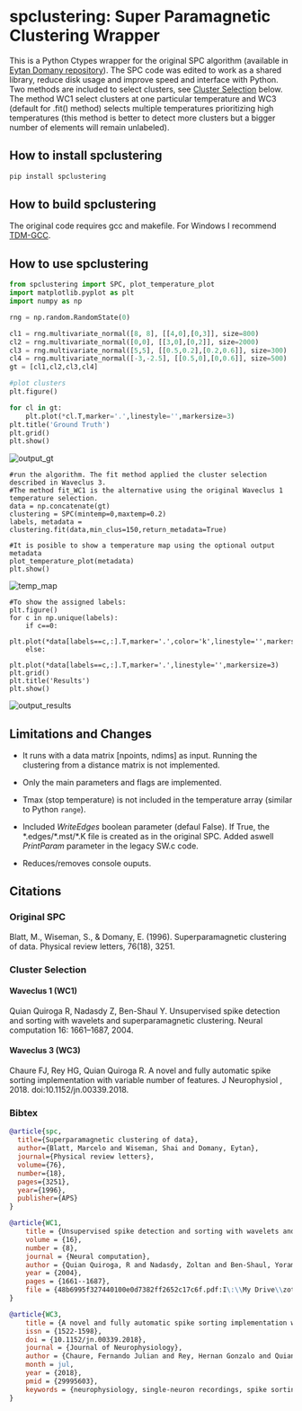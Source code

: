# spclustering: Super Paramagnetic Clustering Wrapper

This is a Python Ctypes wrapper for the original SPC algorithm (available in [Eytan Domany repository](https://github.com/eytandomany/SPC)). The SPC code was edited to work as a shared library, reduce disk usage and improve speed and interface with Python. Two methods are included to select clusters, see [Cluster Selection](#cluster-selection) below. The method WC1 select clusters at one particular temperature and WC3 (default for .fit() method) selects multiple temperatures prioritizing high temperatures (this method is better to detect more clusters but a bigger number of elements will remain unlabeled).

## How to install spclustering

```bash
pip install spclustering
```

## How to build spclustering

The original code requires gcc and makefile. For Windows I recommend [TDM-GCC](https://jmeubank.github.io/tdm-gcc/).


## How to use spclustering

```python
from spclustering import SPC, plot_temperature_plot
import matplotlib.pyplot as plt
import numpy as np

rng = np.random.RandomState(0)

cl1 = rng.multivariate_normal([8, 8], [[4,0],[0,3]], size=800)
cl2 = rng.multivariate_normal([0,0], [[3,0],[0,2]], size=2000)
cl3 = rng.multivariate_normal([5,5], [[0.5,0.2],[0.2,0.6]], size=300)
cl4 = rng.multivariate_normal([-3,-2.5], [[0.5,0],[0,0.6]], size=500)
gt = [cl1,cl2,cl3,cl4]

#plot clusters
plt.figure()

for cl in gt:
    plt.plot(*cl.T,marker='.',linestyle='',markersize=3)
plt.title('Ground Truth')
plt.grid()
plt.show()
```
![output_gt](https://user-images.githubusercontent.com/5598671/232350354-fb3d24ea-1e18-45f7-90e7-1ccddd4e2d82.png)

```
#run the algorithm. The fit method applied the cluster selection described in Waveclus 3. 
#The method fit_WC1 is the alternative using the original Waveclus 1 temperature selection.
data = np.concatenate(gt)
clustering = SPC(mintemp=0,maxtemp=0.2)
labels, metadata = clustering.fit(data,min_clus=150,return_metadata=True)

#It is posible to show a temperature map using the optional output metadata
plot_temperature_plot(metadata)
plt.show()
```

![temp_map](https://user-images.githubusercontent.com/5598671/232350373-855254b9-fa42-4ba3-aa8c-b110aeefa53e.png)

```
#To show the assigned labels:
plt.figure()
for c in np.unique(labels):
    if c==0:
        plt.plot(*data[labels==c,:].T,marker='.',color='k',linestyle='',markersize=3)
    else:
        plt.plot(*data[labels==c,:].T,marker='.',linestyle='',markersize=3)
plt.grid()
plt.title('Results')
plt.show()
```

![output_results](https://user-images.githubusercontent.com/5598671/232350380-19bc5d10-7e52-443c-83d3-5a9f7ba6090e.png)

## Limitations and Changes

- It runs with a data matrix [npoints, ndims] as input. Running the clustering from a distance matrix is not implemented.

- Only the main parameters and flags are implemented.

- Tmax (stop temperature) is not included in the temperature array (similar to Python ```range```). 

- Included *WriteEdges* boolean parameter (defaul False). If True, the \*.edges/\*.mst/\*.K file is created as in the original SPC. Added aswell *PrintParam* parameter in the legacy SW.c code.

- Reduces/removes console ouputs.

## Citations
### Original SPC 
Blatt, M., Wiseman, S., & Domany, E. (1996). Superparamagnetic clustering of data. Physical review letters, 76(18), 3251.


### Cluster Selection
#### Waveclus 1 (WC1)

Quian Quiroga R, Nadasdy Z, Ben-Shaul Y. Unsupervised spike detection and sorting with wavelets and superparamagnetic clustering. Neural computation 16: 1661–1687, 2004.

#### Waveclus 3 (WC3)

Chaure FJ, Rey HG, Quian Quiroga R. A novel and fully automatic spike sorting implementation with variable number of features. J Neurophysiol , 2018. doi:10.1152/jn.00339.2018.

### Bibtex
```bibtex
@article{spc,
  title={Superparamagnetic clustering of data},
  author={Blatt, Marcelo and Wiseman, Shai and Domany, Eytan},
  journal={Physical review letters},
  volume={76},
  number={18},
  pages={3251},
  year={1996},
  publisher={APS}
}

@article{WC1,
	title = {Unsupervised spike detection and sorting with wavelets and superparamagnetic clustering},
	volume = {16},
	number = {8},
	journal = {Neural computation},
	author = {Quian Quiroga, R and Nadasdy, Zoltan and Ben-Shaul, Yoram},
	year = {2004},
	pages = {1661--1687},
	file = {48b6995f327440100e0d7382ff2652c17c6f.pdf:I\:\\My Drive\\zotero\\storage\\GXTC9KF8\\48b6995f327440100e0d7382ff2652c17c6f.pdf:application/pdf},
}

@article{WC3,
	title = {A novel and fully automatic spike sorting implementation with variable number of features},
	issn = {1522-1598},
	doi = {10.1152/jn.00339.2018},
	journal = {Journal of Neurophysiology},
	author = {Chaure, Fernando Julian and Rey, Hernan Gonzalo and Quian Quiroga, Rodrigo},
	month = jul,
	year = {2018},
	pmid = {29995603},
	keywords = {neurophysiology, single-neuron recordings, spike sorting, tetrode}
}
```
